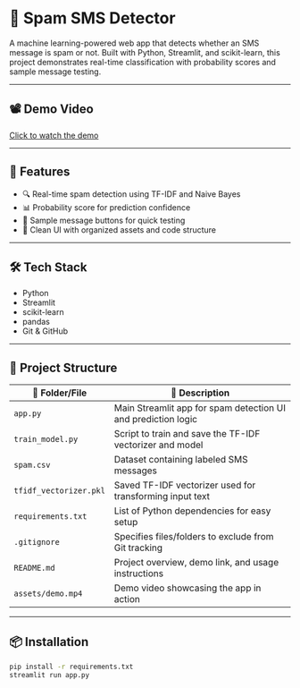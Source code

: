 # 📱 Spam SMS Detector

A machine learning-powered web app that detects whether an SMS message is spam or not. Built with Python, Streamlit, and scikit-learn, this project demonstrates real-time classification with probability scores and sample message testing.

---

## 📽️ Demo Video

[Click to watch the demo](https://raw.githubusercontent.com/Bhoomika08-MAY/CODSOFT/main/assets/demo.mp4)

---

## 🧠 Features

- 🔍 Real-time spam detection using TF-IDF and Naive Bayes
- 📊 Probability score for prediction confidence
- 📝 Sample message buttons for quick testing
- 📁 Clean UI with organized assets and code structure

---

## 🛠️ Tech Stack

- Python
- Streamlit
- scikit-learn
- pandas
- Git & GitHub

---

## 📂 Project Structure

| 📁 Folder/File             | 📝 Description                                                  |
|---------------------------|-----------------------------------------------------------------|
| `app.py`                  | Main Streamlit app for spam detection UI and prediction logic  |
| `train_model.py`          | Script to train and save the TF-IDF vectorizer and model        |
| `spam.csv`                | Dataset containing labeled SMS messages                        |
| `tfidf_vectorizer.pkl`    | Saved TF-IDF vectorizer used for transforming input text        |
| `requirements.txt`        | List of Python dependencies for easy setup                     |
| `.gitignore`              | Specifies files/folders to exclude from Git tracking            |
| `README.md`               | Project overview, demo link, and usage instructions             |
| `assets/demo.mp4`         | Demo video showcasing the app in action                         |

---

## 📦 Installation

```bash
pip install -r requirements.txt
streamlit run app.py
